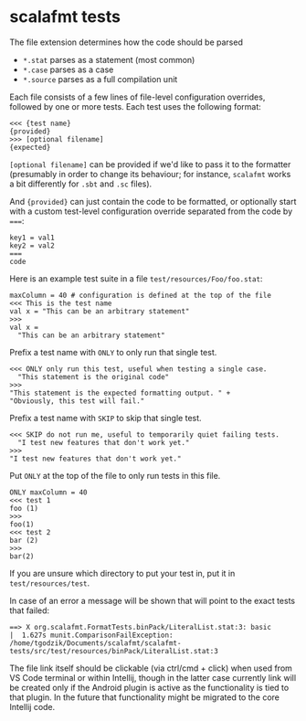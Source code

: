 # scalafmt tests

The file extension determines how the code should be parsed

* `*.stat` parses as a statement (most common)
* `*.case` parses as a case
* `*.source` parses as a full compilation unit

Each file consists of a few lines of file-level configuration overrides, followed by
one or more tests. Each test uses the following format:

```
<<< {test name}
{provided}
>>> [optional filename]
{expected}
```

`[optional filename]` can be provided if we'd like to pass it to the formatter (presumably
in order to change its behaviour; for instance, `scalafmt` works a bit differently for `.sbt`
and `.sc` files).

And `{provided}` can just contain the code to be formatted, or optionally start with a custom
test-level configuration override separated from the code by `===`:

```
key1 = val1
key2 = val2
===
code
```

Here is an example test suite in a file `test/resources/Foo/foo.stat`:
```
maxColumn = 40 # configuration is defined at the top of the file
<<< This is the test name
val x = "This can be an arbitrary statement"
>>>
val x =
  "This can be an arbitrary statement"
```

Prefix a test name with `ONLY` to only run that single test.
```
<<< ONLY only run this test, useful when testing a single case.
  "This statement is the original code"
>>>
"This statement is the expected formatting output. " +
"Obviously, this test will fail."
```

Prefix a test name with `SKIP` to skip that single test.
```
<<< SKIP do not run me, useful to temporarily quiet failing tests.
  "I test new features that don't work yet."
>>>
"I test new features that don't work yet."
```

Put `ONLY` at the top of the file to only run tests in this file.
```
ONLY maxColumn = 40
<<< test 1
foo (1)
>>>
foo(1)
<<< test 2
bar (2)
>>>
bar(2)
```

If you are unsure which directory to put your test in, put it in `test/resources/test`.

In case of an error a message will be shown that will point to the exact tests that failed:

```
==> X org.scalafmt.FormatTests.binPack/LiteralList.stat:3: basic                                     |  1.627s munit.ComparisonFailException: /home/tgodzik/Documents/scalafmt/scalafmt-tests/src/test/resources/binPack/LiteralList.stat:3
```

The file link itself should be clickable (via ctrl/cmd + click) when used from VS Code terminal or within Intellij, though in the latter case currently link will be created only if the Android plugin is active as the functionality is tied to that plugin. In the future that functionality might be migrated to the core Intellij code.

